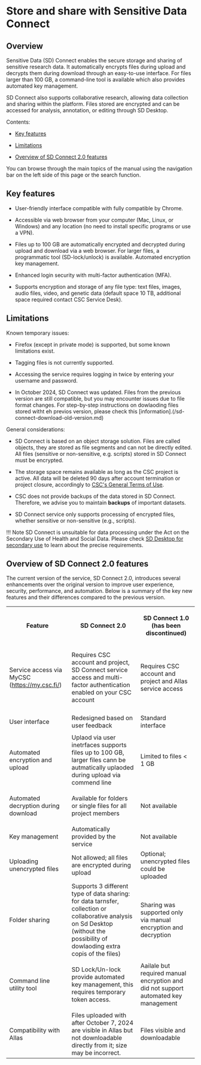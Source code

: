 # Store and share with Sensitive Data Connect

## Overview

Sensitive Data (SD) Connect enables the secure storage and sharing of sensitive research data. It automatically encrypts files during upload and decrypts them during download through an easy-to-use interface. For files larger than 100 GB, a command-line tool is available which also provides automated key management.

SD Connect also supports collaborative research, allowing data collection and sharing within the platform. Files stored are encrypted and can be accessed for analysis, annotation, or editing through SD Desktop.


Contents:

* [Key features](./sd_connect.md#key-features)

* [Limitations](./sd_connect.md#limitations)

* [Overview of SD Connect 2.0 features](./sd_connect.md#overview-of-sd-connect-20-features)

You can browse through the main topics of the manual using the navigation bar on the left side of this page or the search function.


## Key features

* User-friendly interface compatible with fully compatible by Chrome. 

* Accessible via web browser from your computer (Mac, Linux, or Windows) and any location (no need to install specific programs or use a VPN).

* Files up to 100 GB are automatically encrypted and decrypted during upload and download via a web browser. For larger files, a programmatic tool (SD-lock/unlock) is available. Automated encryption key management.

* Enhanced login security with multi-factor authentication (MFA).

* Supports encryption and storage of any file type: text files, images, audio files, video, and genetic data (default space 10 TB, additional space required contact CSC Service Desk). 


## Limitations

Known temporary issues: 

* Firefox (except in private mode) is supported, but some known limitations exist.

* Tagging files is not currently supported.

* Accessing the service requires logging in twice by entering your username and password.
  
* In October 2024, SD Connect was updated. Files from the previous version are still compatible, but you may encounter issues due to file format changes. For step-by-step instructions on dowlaoding files stored witht eh previos version, please check this [information].(/sd-connect-download-old-version.md)

General considerations: 

* SD Connect is based on an object storage solution. Files are called objects, they are stored as file segments and can not be directly edited. All files (sensitive or non-sensitive, e.g. scripts) stored in SD Connect must be encrypted. 

*  The storage space remains available as long as the CSC project is active. All data will be deleted 90 days after account termination or project closure, accordingly to [CSC's General Terms of Use](https://research.csc.fi/general-terms-of-use). 

* CSC does not provide backups of the data stored in SD Connect. Therefore, we advise you to maintain **backups** of important datasets.

* SD Connect service only supports processing of encrypted files, whether sensitive or non-sensitive (e.g., scripts).


!!! Note
    SD Connect is unsuitable for data processing under the Act on the Secondary Use of Health and Social Data. Please check [SD Desktop for secondary use](./sd-desktop-audited.md) to learn about the precise requirements.


## Overview of SD Connect 2.0 features

The current version of the service, SD Connect 2.0, introduces several enhancements over the original version to improve user experience, security, performance, and automation. Below is a summary of the key new features and their differences compared to the previous version.

<table>
<tr>
<th>

Feature
</th>
<th>

SD Connect 2.0
</th>
<th>

SD Connect 1.0 (has been discontinued)
</th>
</tr>
<tr>
<td>

Service access via MyCSC (https://my.csc.fi/)
</td>
<td>

Requires CSC account and project, SD Connect service access and multi-factor authentication enabled on your CSC account
</td>
<td>

Requires CSC account and project and Allas service access
</td>
</tr>
<tr>
<td>

User interface
</td>
<td>Redesigned based on user feedback</td>
<td>Standard interface</td>
</tr>
<tr>
<td>

Automated encryption and upload
</td>
<td>Uplaod via user inetrfaces supports files up to 100 GB, larger files cann be autmatically uplaoded during upload via commend line
</td>
<td>

Limited to files < 1 GB
</td>
</tr>
<tr>
<td>

Automated decryption during download
</td>
<td>Available for folders or single files for all project members</td>
<td>Not available</td>
</tr>
<tr>
<td>

Key management
</td>
<td>Automatically provided by the service</td>
<td>Not available</td>
</tr>
<tr>
<td>

Uploading unencrypted files
</td>
<td>Not allowed; all files are encrypted during upload</td>
<td>Optional; unencrypted files could be uploaded</td>
</tr>
<tr>
<td>

Folder sharing 
</td>
<td> Supports 3 different type of data sharing: for data tarnsfer, collection or collaborative analysis on Sd Desktop (without the possibility of dowlaoding extra copis of the files) </td>
<td> Sharing was supported only via manual encryption and decryption</td>
</tr>
<tr>
<td>

Command line utility tool
</td>
<td>

SD Lock/Un-lock provide automated key management, this requires temporary token access.
</td>
<td> Aailale but required manual encryption and did not support automated key management</td>
</tr>
<tr>
<td>

Compatibility with Allas
</td>
<td>Files uploaded with after October 7, 2024 are visible in Allas but not downloadable directly from it; size may be incorrect.</td>
<td>Files visible and downloadable</td>
</tr>
</table>
